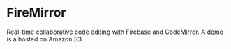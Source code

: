 # FireMirror

Real-time collaborative code editing with Firebase and CodeMirror. A [demo](http://firemirror.s3-website-us-west-1.amazonaws.com) is a hosted on Amazon S3.
